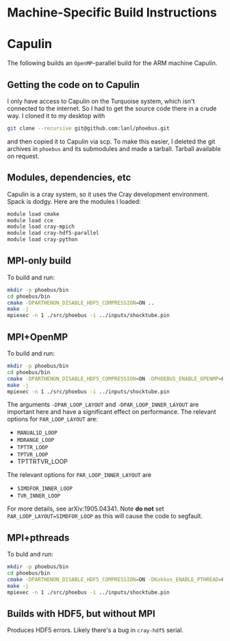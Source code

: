 Machine-Specific Build Instructions
===

# Capulin

The following builds an `OpenMP`-parallel build for the ARM machine Capulin.

## Getting the code on to Capulin

I only have access to Capulin on the Turquoise system, which isn't
connected to the internet. So I had to get the source code there in a
crude way. I cloned it to my desktop with

```bash
git clone --recursive git@github.com:lanl/phoebus.git
```
and then copied it to Capulin via scp. To make this easier, I deleted the git archives in `phoebus` and its submodules and made a tarball. Tarball available on request.

## Modules, dependencies, etc

Capulin is a cray system, so it uses the Cray development environment. Spack is dodgy. Here are the modules I loaded:
```bash
module load cmake
module load cce
module load cray-mpich
module load cray-hdf5-parallel
module load cray-python
```

## MPI-only build

To build and run:
```bash
mkdir -p phoebus/bin
cd phoebus/bin
cmake -DPARTHENON_DISABLE_HDF5_COMPRESSION=ON ..
make -j
mpiexec -n 1 ./src/phoebus -i ../inputs/shocktube.pin
```

## MPI+OpenMP

To build and run:
```bash
mkdir -p phoebus/bin
cd phoebus/bin
cmake -DPARTHENON_DISABLE_HDF5_COMPRESSION=ON -DPHOEBUS_ENABLE_OPENMP=ON -DPAR_LOOP_LAYOUT=MDRANGE_LOOP -DPAR_LOOP_INNER_LAYOUT=TVR_INNER_LOOP ..
make -j
mpiexec -n 1 ./src/phoebus -i ../inputs/shocktube.pin
```

The arguments `-DPAR_LOOP_LAYOUT` and `-DPAR_LOOP_INNER_LAYOUT` are important here and have a significant effect on performance. The relevant options for `PAR_LOOP_LAYOUT` are:
- `MANUAL1D_LOOP`
- `MDRANGE_LOOP`
- `TPTTR_LOOP`
- `TPTVR_LOOP`
- TPTTRTVR_LOOP

The relevant options for `PAR_LOOP_INNER_LAYOUT` are
- `SIMDFOR_INNER_LOOP`
- `TVR_INNER_LOOP`

For more details, see arXiv:1905.04341. Note **do not** set `PAR_LOOP_LAYOUT=SIMDFOR_LOOP` as this will cause the code to segfault.

## MPI+pthreads

To buld and run:
```bash
mkdir -p phoebus/bin
cd phoebus/bin
cmake -DPARTHENON_DISABLE_HDF5_COMPRESSION=ON -DKokkos_ENABLE_PTHREAD=ON ..
make -j
mpiexec -n 1 ./src/phoebus -i ../inputs/shocktube.pin
```

## Builds with HDF5, but without MPI

Produces HDF5 errors. Likely there's a bug in `cray-hdf5` serial.
